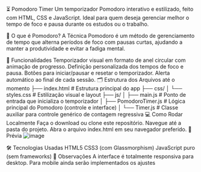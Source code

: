 ⏳ Pomodoro Timer
Um temporizador Pomodoro interativo e estilizado, feito com HTML, CSS e JavaScript. Ideal para quem deseja gerenciar melhor o tempo de foco e pausa durante os estudos ou o trabalho.

🧠 O que é Pomodoro?
A Técnica Pomodoro é um método de gerenciamento de tempo que alterna períodos de foco com pausas curtas, ajudando a manter a produtividade e evitar a fadiga mental.

🚀 Funcionalidades
Temporizador visual em formato de anel circular com animação de progresso.
Definição personalizada dos tempos de foco e pausa.
Botões para iniciar/pausar e resetar o temporizador.
Alerta automático ao final de cada sessão.
🗂 Estrutura dos Arquivos até o momento
├── index.html          # Estrutura principal do app
├── css/
│   └── styles.css      # Estilização visual e layout
├── js/
│   ├── main.js         # Ponto de entrada que inicializa o temporizador
│   ├── PomodoroTimer.js # Lógica principal do Pomodoro (controle e interface)
│   └── Timer.js        # Classe auxiliar para controle genérico de contagem regressiva
💻 Como Rodar Localmente
Faça o download ou clone este repositório.
Navegue até a pasta do projeto.
Abra o arquivo index.html em seu navegador preferido.
📸 Prévia
![image](https://github.com/user-attachments/assets/f654623f-9e7d-43b9-a385-76fee411a35f)


🛠 Tecnologias Usadas
HTML5
CSS3 (com Glassmorphism)
JavaScript puro (sem frameworks)
📌 Observações
A interface é totalmente responsiva para desktop. Para mobile ainda serão implementados os ajustes
